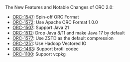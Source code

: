The New Features and Notable Changes of ORC 2.0:

- [ORC-1547]({{site.jira}}/ORC-1547): Spin-off ORC Format
- [ORC-1572]({{site.jira}}/ORC-1572): Use Apache ORC Format 1.0.0
- [ORC-1507]({{site.jira}}/ORC-1507): Support Java 21
- [ORC-1512]({{site.jira}}/ORC-1512): Drop Java 8/11 and make Java 17 by default
- [ORC-1577]({{site.jira}}/ORC-1577): Use ZSTD as the default compression
- [ORC-1251]({{site.jira}}/ORC-1251): Use Hadoop Vectored IO
- [ORC-1463]({{site.jira}}/ORC-1463): Support brotli codec
- [ORC-1100]({{site.jira}}/ORC-1100): Support vcpkg
